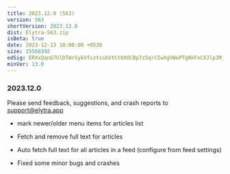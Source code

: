 ```yaml
---
title: 2023.12.0 (563)
version: 563
shortVersion: 2023.12.0
dist: Elytra-563.zip
isBeta: true
date: 2023-12-13 10:00:00 +0530
size: 15568392
edSig: ERXxQqnG7UlDTWrSykVfsztssbVtCtOXOCBp7zSqrCIwXgVWePTgNkFxCXJlpJMjn79BqoXZv+FBPtM8PcLnAQ==
minVer: 13.0
---
```


### 2023.12.0

Please send feedback, suggestions, and crash reports to support@elytra.app 

- mark newer/older menu items for articles list 

- Fetch and remove full text for articles 

- Auto fetch full text for all articles in a feed (configure from feed settings)

- Fixed some minor bugs and crashes